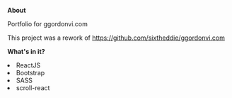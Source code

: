 <b>About</b>

Portfolio for ggordonvi.com

This project was a rework of https://github.com/sixtheddie/ggordonvi.com

<b>What's in it?</b>

<li>ReactJS</li>
<li>Bootstrap</li>
<li>SASS</li>
<li>scroll-react</li>



